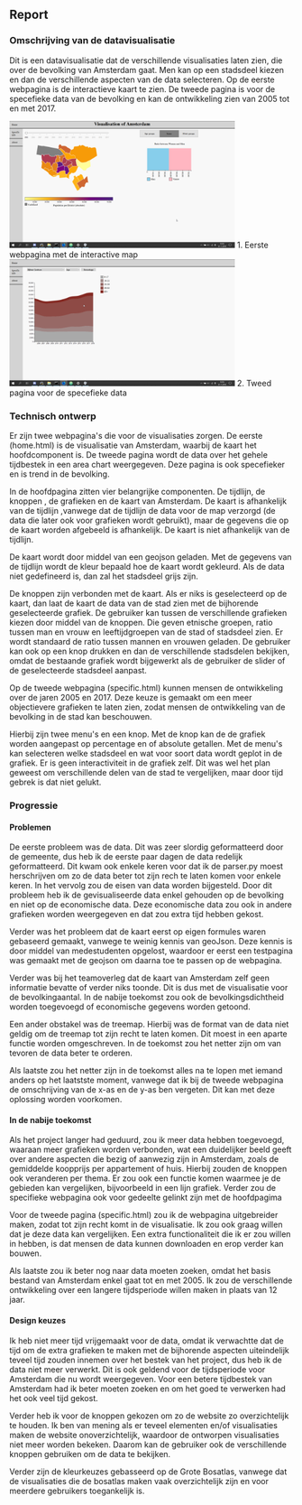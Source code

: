## Report
### Omschrijving van de datavisualisatie
Dit is een datavisualisatie dat de verschillende visualisaties laten zien, die over de bevolking van Amsterdam gaat. Men kan op een stadsdeel kiezen en dan de verschillende aspecten van de data selecteren. Op de eerste webpagina is de interactieve kaart te zien. De tweede pagina is voor de specefieke data van de bevolking en kan de ontwikkeling zien van 2005 tot en met 2017. 

<img src="Afbeeldingen/firefox_7umY7SGAeG.png" width="400px">
1. Eerste webpagina met de interactive map

<img src="Afbeeldingen/firefox_1BN0qKWpqU.png" width="400px">
2. Tweed pagina voor de specefieke data

### Technisch ontwerp
Er zijn twee webpagina's die voor de visualisaties zorgen. De eerste (home.html) is de visualisatie van Amsterdam, waarbij de kaart het hoofdcomponent is. De tweede pagina wordt de data over het gehele tijdbestek in een area chart weergegeven. Deze pagina is ook specefieker en is trend in de bevolking.

In de hoofdpagina zitten vier belangrijke componenten. De tijdlijn, de knoppen , de grafieken en de kaart van Amsterdam. De kaart is afhankelijk van de tijdlijn ,vanwege dat de tijdlijn de data voor de map verzorgd (de data die later ook voor grafieken wordt gebruikt), maar de gegevens die op de kaart worden afgebeeld is afhankelijk. De kaart is niet afhankelijk van de tijdlijn.

De kaart wordt door middel van een geojson geladen. Met de gegevens van de tijdlijn wordt de kleur bepaald hoe de kaart wordt gekleurd. Als de data niet gedefineerd is, dan zal het stadsdeel grijs zijn.

De knoppen zijn verbonden met de kaart. Als er niks is geselecteerd op de kaart, dan laat de kaart de data van de stad zien met de bijhorende geselecteerde grafiek. De gebruiker kan tussen de verschillende grafieken kiezen door middel van de knoppen. Die geven etnische groepen, ratio tussen man en vrouw en leeftijdgroepen van de stad of stadsdeel zien. Er wordt standaard de ratio tussen mannen en vrouwen geladen. De gebruiker kan ook op een knop drukken en dan de verschillende stadsdelen bekijken, omdat de bestaande grafiek wordt bijgewerkt als de gebruiker de slider of de geselecteerde stadsdeel aanpast.

Op de tweede webpagina (specific.html) kunnen mensen de ontwikkeling over de jaren 2005 en 2017. Deze keuze is gemaakt om een meer objectievere grafieken te laten zien, zodat mensen de ontwikkeling van de bevolking in de stad kan beschouwen.

Hierbij zijn twee menu's en een knop. Met de knop kan de de grafiek worden aangepast op percentage en of absolute getallen. Met de menu's kan selecteren welke stadsdeel en wat voor soort data wordt geplot in de grafiek. Er is geen interactiviteit in de grafiek zelf. Dit was wel het plan geweest om verschillende delen van de stad te vergelijken, maar door tijd gebrek is dat niet gelukt.

### Progressie
#### Problemen
De eerste probleem was de data. Dit was zeer slordig geformatteerd door de gemeente, dus heb ik de eerste paar dagen de data redelijk geformatteerd. Dit kwam ook enkele keren voor dat ik de parser.py moest herschrijven om zo de data beter tot zijn rech te laten komen voor enkele keren. In het vervolg zou de eisen van data worden bijgesteld. Door dit probleem heb ik de gevisualiseerde data enkel gehouden op de bevolking en niet op de economische data. Deze economische data zou ook in andere grafieken worden weergegeven en dat zou extra tijd hebben gekost. 

Verder was het probleem dat de kaart eerst op eigen formules waren gebaseerd gemaakt, vanwege te weinig kennis van geoJson. Deze kennis is door middel van medestudenten opgelost, waardoor er eerst een testpagina was gemaakt met de geojson om daarna toe te passen op de webpagina.

Verder was bij het teamoverleg dat de kaart van Amsterdam zelf geen informatie bevatte of verder niks toonde. Dit is dus met de visualisatie voor de bevolkingaantal. In de nabije toekomst zou ook de bevolkingsdichtheid worden toegevoegd of economische gegevens worden getoond.

Een ander obstakel was de treemap. Hierbij was de format van de data niet geldig om de treemap tot zijn recht te laten komen. Dit moest in een aparte functie worden omgeschreven. In de toekomst zou het netter zijn om van tevoren de data beter te orderen.

Als laatste zou het netter zijn in de toekomst alles na te lopen met iemand anders op het laatstste moment, vanwege dat ik bij de tweede webpagina de omschrijving van de x-as en de y-as ben vergeten. Dit kan met deze oplossing worden voorkomen.

#### In de nabije toekomst
Als het project langer had geduurd, zou ik meer data hebben toegevoegd, waaraan meer grafieken worden verbonden, wat een duidelijker beeld geeft over andere aspecten die bezig of aanwezig zijn in Amsterdam, zoals de gemiddelde koopprijs per appartement of huis. Hierbij zouden de knoppen ook veranderen per thema. Er zou ook een functie komen waarmee je de gebieden kan vergelijken, bijvoorbeeld in een lijn grafiek. Verder zou de specifieke webpagina ook voor gedeelte gelinkt zijn met de hoofdpagima

Voor de tweede pagina (specific.html) zou ik de webpagina uitgebreider maken, zodat tot zijn recht komt in de visualisatie. Ik zou ook graag willen dat je deze data kan vergelijken. Een extra functionaliteit die ik er zou willen in hebben, is dat mensen de data kunnen downloaden en erop verder kan bouwen. 

Als laatste zou ik beter nog naar data moeten zoeken, omdat het basis bestand van Amsterdam enkel gaat tot en met 2005. Ik zou de verschillende ontwikkeling over een langere tijdsperiode willen maken in plaats van 12 jaar.

#### Design keuzes
Ik heb niet meer tijd vrijgemaakt voor de data, omdat ik verwachtte dat de tijd om de extra grafieken te maken met de bijhorende aspecten uiteindelijk teveel tijd zouden innemen over het bestek van het project, dus heb ik de data niet meer verwerkt. Dit is ook geldend voor de tijdsperiode voor Amsterdam  die nu wordt weergegeven. Voor een betere tijdbestek van Amsterdam had ik beter moeten zoeken en om het goed te verwerken had het ook veel tijd gekost.

Verder heb ik voor de knoppen gekozen om zo de website zo overzichtelijk te houden. Ik ben van mening als er teveel elementen en/of visualisaties maken de website onoverzichtelijk, waardoor de ontworpen visualisaties niet meer worden bekeken. Daarom kan de gebruiker ook de verschillende knoppen gebruiken om de data te bekijken.

Verder zijn de kleurkeuzes gebasseerd op de Grote Bosatlas, vanwege dat de visualisaties die de bosatlas maken vaak overzichtelijk zijn en voor meerdere  gebruikers toegankelijk is.
